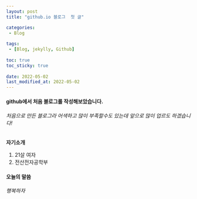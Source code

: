 ```yaml
---
layout: post
title: "github.io 블로그  첫 글"

categories:
 - Blog
  
tags:
 - [Blog, jekylly, Github]
  
toc: true
toc_sticky: true
  
date: 2022-05-02
last_modified_at: 2022-05-02
---
```



#### github에서 처음 블로그롤 작성해보았습니다.

###### 처음으로 만든 블로그라 어색하고 많이 부족할수도 있는데 앞으로 많이 업르도 하겠습니다!

**자기소개** 

1. 21살 여자
2. 전산전자공학부

#### 오늘의 말씀

_행복하자_ 
   
